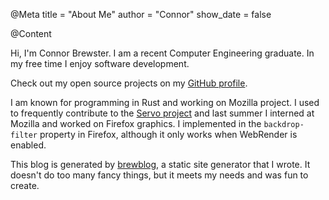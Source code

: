@Meta
title = "About Me"
author = "Connor"
show_date = false

@Content

Hi, I'm Connor Brewster. I am a recent Computer Engineering graduate. In my free time I enjoy software development.

Check out my open source projects on my [GitHub profile](https://github.com/cbrewster).

I am known for programming in Rust and working on Mozilla project. I used to frequently contribute to the [Servo project](https://servo.org) and last summer I interned at Mozilla and worked on Firefox graphics. I implemented in the `backdrop-filter` property in Firefox, although it only works when WebRender is enabled.

This blog is generated by [brewblog](https://github.com/cbrewster/brewblog), a static site generator that I wrote. It doesn't do too many fancy things, but it meets my needs and was fun to create.
